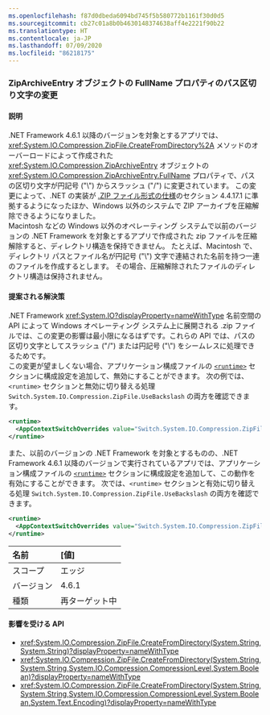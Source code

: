 ```yaml
---
ms.openlocfilehash: f87d0dbeda6094bd745f5b580772b1161f30d0d5
ms.sourcegitcommit: cb27c01a8b0b4630148374638aff4e2221f90b22
ms.translationtype: HT
ms.contentlocale: ja-JP
ms.lasthandoff: 07/09/2020
ms.locfileid: "86218175"
---
```

### <a name="change-in-path-separator-character-in-fullname-property-of-ziparchiveentry-objects"></a>ZipArchiveEntry オブジェクトの FullName プロパティのパス区切り文字の変更

#### <a name="details"></a>説明

.NET Framework 4.6.1 以降のバージョンを対象とするアプリでは、<xref:System.IO.Compression.ZipFile.CreateFromDirectory%2A> メソッドのオーバーロードによって作成された <xref:System.IO.Compression.ZipArchiveEntry> オブジェクトの <xref:System.IO.Compression.ZipArchiveEntry.FullName> プロパティで、パスの区切り文字が円記号 ("\\") からスラッシュ ("/") に変更されています。 この変更によって、.NET の実装が [.ZIP ファイル形式の仕様](https://pkware.cachefly.net/webdocs/casestudies/APPNOTE.TXT)のセクション 4.4.17.1 に準拠するようになったほか、Windows 以外のシステムで ZIP アーカイブを圧縮解除できるようになりました。<br />Macintosh などの Windows 以外のオペレーティング システムで以前のバージョンの .NET Framework を対象とするアプリで作成された zip ファイルを圧縮解除すると、ディレクトリ構造を保持できません。 たとえば、Macintosh で、ディレクトリ パスとファイル名が円記号 ("\\") 文字で連結された名前を持つ一連のファイルを作成するとします。 その場合、圧縮解除されたファイルのディレクトリ構造は保持されません。

#### <a name="suggestion"></a>提案される解決策

.NET Framework <xref:System.IO?displayProperty=nameWithType> 名前空間の API によって Windows オペレーティング システム上に展開される .zip ファイルでは、この変更の影響は最小限になるはずです。これらの API では、パスの区切り文字としてスラッシュ ("/") または円記号 ("\\") をシームレスに処理できるためです。<br />この変更が望ましくない場合、アプリケーション構成ファイルの [`<runtime>`](~/docs/framework/configure-apps/file-schema/runtime/runtime-element.md) セクションに構成設定を追加して、無効にすることができます。 次の例では、`<runtime>` セクションと無効に切り替える処理 `Switch.System.IO.Compression.ZipFile.UseBackslash` の両方を確認できます。

```xml
<runtime>
  <AppContextSwitchOverrides value="Switch.System.IO.Compression.ZipFile.UseBackslash=true" />
</runtime>
```

また、以前のバージョンの .NET Framework を対象とするものの、.NET Framework 4.6.1 以降のバージョンで実行されているアプリでは、アプリケーション構成ファイルの [`<runtime>`](~/docs/framework/configure-apps/file-schema/runtime/runtime-element.md) セクションに構成設定を追加して、この動作を有効にすることができます。 次では、`<runtime>` セクションと有効に切り替える処理 `Switch.System.IO.Compression.ZipFile.UseBackslash` の両方を確認できます。

```xml
<runtime>
  <AppContextSwitchOverrides value="Switch.System.IO.Compression.ZipFile.UseBackslash=false" />
</runtime>
```

| 名前    | [値]       |
|:--------|:------------|
| スコープ   | エッジ        |
| バージョン | 4.6.1       |
| 種類    | 再ターゲット中 |

#### <a name="affected-apis"></a>影響を受ける API

- <xref:System.IO.Compression.ZipFile.CreateFromDirectory(System.String,System.String)?displayProperty=nameWithType>
- <xref:System.IO.Compression.ZipFile.CreateFromDirectory(System.String,System.String,System.IO.Compression.CompressionLevel,System.Boolean)?displayProperty=nameWithType>
- <xref:System.IO.Compression.ZipFile.CreateFromDirectory(System.String,System.String,System.IO.Compression.CompressionLevel,System.Boolean,System.Text.Encoding)?displayProperty=nameWithType>
